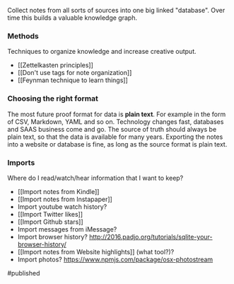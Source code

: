 Collect notes from all sorts of sources into one big linked "database". Over time this builds a valuable knowledge graph.

### Methods
Techniques to organize knowledge and increase creative output.

- [[Zettelkasten principles]]
- [[Don't use tags for note organization]]
- [[Feynman technique to learn things]]

### Choosing the right format
The most future proof format for data is **plain text**. For example in the form of CSV, Markdown, YAML and so on. Technology changes fast, databases and SAAS business come and go. The source of truth should always be plain text, so that the data is available for many years. Exporting the notes into a website or database is fine, as long as the source format is plain text. 

### Imports
Where do I read/watch/hear information that I want to keep?
- [[Import notes from Kindle]] 
- [[Import notes from Instapaper]]
- Import youtube watch history?
- [[Import Twitter likes]]
- [[Import Github stars]]
- Import messages from iMessage?
- Import browser history? http://2016.padjo.org/tutorials/sqlite-your-browser-history/
- [[Import notes from Website highlights]] (what tool?)?
- Import photos? https://www.npmjs.com/package/osx-photostream

#published 
